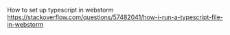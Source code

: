 How to set up typescript in webstorm
https://stackoverflow.com/questions/57482041/how-i-run-a-typescript-file-in-webstorm